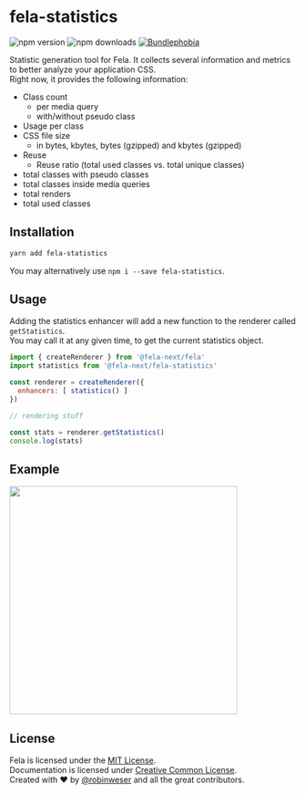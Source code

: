 # fela-statistics

<img alt="npm version" src="https://badge.fury.io/js/fela-statistics.svg"> <img alt="npm downloads" src="https://img.shields.io/npm/dm/fela-statistics.svg"> <a href="https://bundlephobia.com/result?p=fela-statistics@latest"><img alt="Bundlephobia" src="https://img.shields.io/bundlephobia/minzip/fela-statistics.svg"></a>

Statistic generation tool for Fela. It collects several information and metrics to better analyze your application CSS.<br>
Right now, it provides the following information:

* Class count
  * per media query
  * with/without pseudo class
* Usage per class
* CSS file size
  * in bytes, kbytes, bytes (gzipped) and kbytes (gzipped)
* Reuse
  * Reuse ratio (total used classes vs. total unique classes)
* total classes with pseudo classes
* total classes inside media queries
* total renders
* total used classes

## Installation
```sh
yarn add fela-statistics
```
You may alternatively use `npm i --save fela-statistics`.


## Usage
Adding the statistics enhancer will add a new function to the renderer called `getStatistics`.<br>
You may call it at any given time, to get the current statistics object.

```javascript
import { createRenderer } from '@fela-next/fela'
import statistics from '@fela-next/fela-statistics'

const renderer = createRenderer({
  enhancers: [ statistics() ]
})

// rendering stuff

const stats = renderer.getStatistics()
console.log(stats)
```

## Example
<img width="400" src="preview.png">

## License
Fela is licensed under the [MIT License](http://opensource.org/licenses/MIT).<br>
Documentation is licensed under [Creative Common License](http://creativecommons.org/licenses/by/4.0/).<br>
Created with ♥ by [@robinweser](http://weser.io) and all the great contributors.
